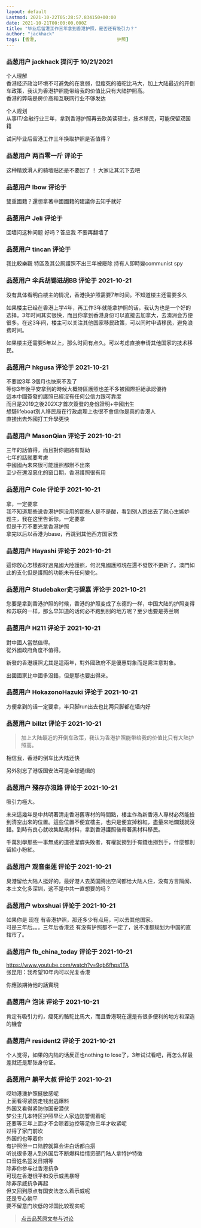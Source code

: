 ```yaml
---
layout: default
Lastmod: 2021-10-22T05:28:57.834150+00:00
date: 2021-10-21T00:00:00.000Z
title: "毕业后留港工作三年拿到香港护照，是否还有吸引力？"
author: "jackhack"
tags: [香港,								护照]
---
```



### 品葱用户 **jackhack** 提问于 10/21/2021
    
个人理解  
香港经济政治环境不可避免的在衰弱，但瘦死的骆驼比马大，加上大陆最近的开倒车政策，我认为香港护照能带给我的价值比只有大陆护照高。  
香港的弊端是房价高和互联网行业不够发达  
  
个人规划  
从事IT/金融行业三年，拿到香港护照再去欧美读硕士，技术移民，可能保留双国籍  
  
试问毕业后留港工作三年换取护照是否值得？
    
                

### 品葱用户 **两百零一斤** 评论于 
        
这种精致滑人的骑墙贴还是不要回了 ！ 大家让其沉下去吧
        
                

### 品葱用户 **lbow** 评论于 
        
雙重國籍？還想拿著中國國籍的建議你去知乎就好
        
                

### 品葱用户 **Jeli** 评论于 
        
回墙问这种问题 好吗？答应我 不要再翻墙了
        
                

### 品葱用户 **tincan** 评论于 
        
我比較樂觀 特區及其公厠護照不出三年被廢除 持有人即時變communist spy
        
                

### 品葱用户 **伞兵胡锡进胡BB** 评论于 2021-10-21
        
没有具体看明白楼主的情况，香港换护照需要7年时间。不知道楼主还需要多久  
  
如果楼主已经在香港上学4年，再工作3年就能拿护照的话，我认为也是一个好的选择。3年时间其实很快，而且你拿到香港身份可以直接去加拿大，去澳洲会方便很多。在这3年间，楼主可以关注其他国家移民政策，可以同时申请移民，避免浪费时间。  
  
如果楼主还需要5年以上，那么时间有点久。可以考虑直接申请其他国家的技术移民。
        
                

### 品葱用户 **hkgusa** 评论于 2021-10-21
        
不要說3年 3個月也快來不及了  
等你3年後平安拿到的時候大概特區護照也差不多被國際拒絕承認優待  
這本中國簽發的護照已經沒有任何公信力跟可靠度  
而且是2019之後202X才首次簽發的身份證明+中國出生  
想騎lifeboat別人移民局在行政處理上也很不會信你是真的香港人  
直接出去外國打工升學更快
        
                

### 品葱用户 **MasonQian** 评论于 2021-10-21
        
三年的話值得，而且對你跑路有幫助  
七年的話就要考慮  
中國國內未來很可能護照都辦不出來  
至少在還沒惡化的窗口期，香港護照很有用
        
                

### 品葱用户 **Cole** 评论于 2021-10-21
        
拿，一定要拿  
我不知道那些说香港护照没用的那些人是不是酸，看到别人跑出去了就心生嫉妒  
题主，我在这里告诉你，一定要拿  
但是千万不要光拿香港护照  
拿完以后以香港为base，再跳到其他西方国家去
        
                

### 品葱用户 **Hayashi** 评论于 2021-10-21
        
這你放心怎樣都好過鬼國大陸護照，何況鬼國護照現在還不發放不更新了。澳門如此的支化但是護照的功能未有任何變化。
        
                

### 品葱用户 **Studebaker史刁碧嘉** 评论于 2021-10-21
        
您要是拿到香港护照的时候，香港的护照变成了东德的一样，中国大陆的护照变得和苏联的一样，那么早知道的话何必不跑到别的地方呢？至少也要是芬兰啊
        
                

### 品葱用户 **H211** 评论于 2021-10-21
        
對中國人當然值得。  
從外國政府角度不值得。  
  
新發的香港護照尤其是這兩年，對外國政府不是優惠對象而是需注意對象。  
  
出國國家比中國多沒錯，但是那也要出得來。
        
                

### 品葱用户 **HokazonoHazuki** 评论于 2021-10-21
        
方便拿到的话一定要拿，半只脚run出去也比两只脚都在墙内好
        
                

### 品葱用户 **billzt** 评论于 2021-10-21
        
> 加上大陆最近的开倒车政策，我认为香港护照能带给我的价值比只有大陆护照高。

  
  
相信我，香港的倒车比大陆还快  
  
另外别忘了港版国安法可是全球通缉的
        
                

### 品葱用户 **殘存亦沒路** 评论于 2021-10-21
        
吸引力極大。  
  
未來這幾年是中共明著清走香港舊專材的時間點，樓主作為新香港人專材必然能撿到清空出來的位置。這些位置不便宜樓主，也只是便宜掉粉紅，盡量來吔爛錢就沒錯。到時有良心就收集點黑材料，拿到香港護照後帶著黑材料移民。  
  
千萬別學那些一事無成的道德潔癖失敗者，有權就撈到手有錢也撈到手，什麼都別留給小粉紅。
        
                

### 品葱用户 **观音坐莲** 评论于 2021-10-21
        
臭港留给大陆人挺好的，最好港人去英国腾出空间都给大陆人住，没有方言隔阂、本土文化多深圳，这不是中共一直想要的吗？
        
                

### 品葱用户 **wbxshuai** 评论于 2021-10-21
        
如果你是 现在 有香港护照，那还多少有点用，可以去其他国家。  
可是三年后。。。三年后香港还 有没有护照都不一定了，说不准都规划为中国的直辖市了。
        
                

### 品葱用户 **fb_china_today** 评论于 2021-10-21
        
https://www.youtube.com/watch?v=9qb6fhps1TA  
张昆阳：我希望10年内可以光复香港  
  
你應該期待他的話實現
        
                

### 品葱用户 **泡沫** 评论于 2021-10-21
        
肯定有吸引力的，瘦死的駱駝比馬大，而且香港現在還是有很多便利的地方和深造的機會
        
                

### 品葱用户 **resident2** 评论于 2021-10-21
        
个人觉得，如果的内陆的话反正也nothing to lose了，3年试试看吧，再怎么样最差就还是那张身份证。
        
                

### 品葱用户 **躺平大叔** 评论于 2021-10-21
        
哎哟港澳护照挺敏感呢  
上面看得紧防走钱出逃爆料  
外国又看得紧防你国安潜伏  
梦公主几本特区护照早让人家边防警惕着呢  
还要等三年上面才不会晾着边控等足你三年才收紧呢  
过得了家门前坎  
外国的也等着你  
有护照但一口陆腔就算会讲白话都白搭  
听说很多港人到外国后不断爆料给情资部门陆人拿特护特徴  
口音姓名签发日期等  
除非你参与过香港抗争  
可现在香港很平和没示威黒暴呀  
除非示威抗争再起  
但又回到原点有国安法怎么着示威呢  
还是专心躺平  
要不留意门坎低的邻国比较现实呢
        
                





> [点击品葱原文参与讨论](https://pincong.rocks/question/42573)

